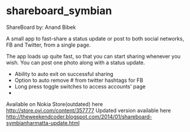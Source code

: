 shareboard_symbian
==================

ShareBoard
by: Anand Bibek


A small app to fast-share a status update or post to both social networks, FB and Twitter, from a single page.

The app loads up quite fast, so that you can start sharing whenever you wish. 
You can post one photo along with a status update.

- Ability to auto exit on successful sharing 
- Option to auto remove # from twitter hashtags for FB 
- Long press toggle switches to access accounts' page
- 
Available on Nokia Store(outdated) here http://store.ovi.com/content/357777
Updated version available here http://theweekendcoder.blogspot.com/2014/01/shareboard-symbianharmatta-update.html
